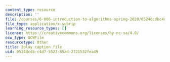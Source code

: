 ```yaml
---
content_type: resource
description: ''
file: /courses/6-006-introduction-to-algorithms-spring-2020/0524dcdbc4d7552385ad2721532fea49_Nu8YGneFCWE.vtt
file_type: application/x-subrip
learning_resource_types: []
license: https://creativecommons.org/licenses/by-nc-sa/4.0/
ocw_type: OCWFile
resourcetype: Other
title: 3play caption file
uid: 0524dcdb-c4d7-5523-85ad-2721532fea49
---
```

